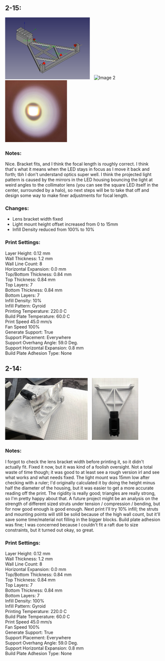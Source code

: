 ## 2-15:

<div style="display: inline-block;">
    <img src="images/feb15.png" alt="Image 1" style="height: 200px; margin-right: 10px;">
    <img src="images/IMG_6700.gif" alt="Image 2" style="height: 200px;">
    <img src="images/IMG_6699.jpg" alt="Image 2" style="height: 200px;">
</div>

### Notes:
Nice. Bracket fits, and I think the focal length is roughly correct. I think that's what it means when the LED stays in focus as I move it back and forth; tbh I don't understand optics super well. I think the projected light pattern is caused by the mirrors in the LED housing bouncing the light at weird angles to the collimator lens (you can see the square LED itself in the center, surrounded by a halo), so next steps will be to take that off and design some way to make finer adjustments for focal length.

### Changes:
- Lens bracket width fixed
- Light mount height offset increased from 0 to 15mm
- Infill Density reduced from 100% to 10%

### Print Settings:
Layer Height: 0.12 mm  
Wall Thickness: 1.2 mm  
Wall Line Count: 8  
Horizontal Expansion: 0.0 mm  
Top/Bottom Thickness: 0.84 mm  
Top Thickness: 0.84 mm  
Top Layers: 7  
Bottom Thickness: 0.84 mm  
Bottom Layers: 7  
Infill Density: 10%  
Infill Pattern: Gyroid  
Printing Temperature: 220.0 C  
Build Plate Temperature: 60.0 C  
Print Speed 45.0 mm/s  
Fan Speed 100%  
Generate Support: True  
Support Placement: Everywhere  
Support Overhang Angle: 59.0 Deg.  
Support Horizontal Expansion: 0.8 mm  
Build Plate Adhesion Type: None 

## 2-14:

<div style="display: inline-block;">
    <img src="images/feb14.jpg" alt="Image 1" style="height: 200px; margin-right: 10px;">
    <img src="images/feb14-2.jpg" alt="Image 2" style="height: 200px;">
</div>

### Notes:
I forgot to check the lens bracket width before printing it, so it didn't actually fit. Fixed it now, but it was kind of a foolish oversight. Not a total waste of time though; it was good to at least see a rough version irl and see what works and what needs fixed. The light mount was 15mm low after checking with a ruler; I'd originally calculated it by doing the height minus half the diameter of the housing, but it was easier to get a more accurate reading off the print. The rigidity is really good; triangles are really strong, so I'm pretty happy about that. A future project might be an analysis on the strength of different sized struts under tension / compression / bending, but for now good enough is good enough. Next print I'll try 10% infill; the struts and mounting points will still be solid because of the high wall count, but it'll save some time/material not filling in the bigger blocks. Build plate adhesion was fine; I was concerned because I couldn't fit a raft due to size constraints, but it turned out okay, so great.

### Print Settings:
Layer Height: 0.12 mm  
Wall Thickness: 1.2 mm  
Wall Line Count: 8  
Horizontal Expansion: 0.0 mm  
Top/Bottom Thickness: 0.84 mm  
Top Thickness: 0.84 mm  
Top Layers: 7  
Bottom Thickness: 0.84 mm  
Bottom Layers: 7  
Infill Density: 100%  
Infill Pattern: Gyroid  
Printing Temperature: 220.0 C  
Build Plate Temperature: 60.0 C  
Print Speed 45.0 mm/s  
Fan Speed 100%  
Generate Support: True  
Support Placement: Everywhere  
Support Overhang Angle: 59.0 Deg.  
Support Horizontal Expansion: 0.8 mm  
Build Plate Adhesion Type: None  
